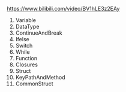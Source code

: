 https://www.bilibili.com/video/BV1hLE3z2EAy

1. Variable
2. DataType
3. ContinueAndBreak
4. Ifelse
5. Switch
6. While
7. Function
8. Closures
9. Struct
10. KeyPathAndMethod
11. CommonStruct

